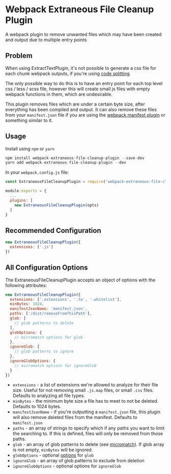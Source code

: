 # Webpack Extraneous File Cleanup Plugin

A webpack plugin to remove unwanted files which may have been created and output due to multiple entry points

## Problem

When using ExtractTextPlugin, it's not possible to generate a css file for each chunk webpack outputs, if you're using [code splitting](https://webpack.js.org/guides/code-splitting/).

The only possible way to do this is to have an entry point for each top level css / less / scss file, however this will create small js files with empty webpack functions in them, which are undesirable.

This plugin removes files which are under a certain byte size, after everything has been compiled and output. It can also remove these files from your `manifest.json` file if you are using the [webpack manifest plugin](https://github.com/danethurber/webpack-manifest-plugin) or something similar to it.

## Usage

Install using `npm` or `yarn`
```js
npm install webpack-extraneous-file-cleanup-plugin --save-dev
yarn add webpack-extraneous-file-cleanup-plugin --dev
```

In your `webpack.config.js` file:

```js
const ExtraneousFileCleanupPlugin = require('webpack-extraneous-file-cleanup-plugin');

module.exports = {
  ...
  plugins: [
    new ExtraneousFileCleanupPlugin(opts)
  ]
}
```

## Recommended Configuration

```js
new ExtraneousFileCleanupPlugin({
  extensions: ['.js']
})
```

## All Configuration Options

The ExtraneousFileCleanupPlugin accepts an object of options with the following attributes:

```js
new ExtraneousFileCleanupPlugin({
  extensions: ['.extensions', '.to', '.whitelist'],
  minBytes: 1024,
  manifestJsonName: 'manifest.json',
  paths: ['/dist/removeFromThisPath'],
  glob: [
    // glob patterns to delete
  ],
  globOptions: {
    // micromatch options for glob
  },
  ignoreGlob: {
    // glob patterns to ignore
  },
  ignoreGlobOptions: {
    // micromatch options for ignoreGlob
  }
})
```

* `extensions` - a list of extensions we're allowed to analyze for their file size. Useful for not removing small `.js.map` files, or small `.css` files. Defaults to analyzing all file types.
* `minBytes` - the minimum byte size a file has to meet to not be deleted. Defaults to 1024 bytes.
* `manifestJsonName` - if you're outputting a `manifest.json` file, this plugin will also remove deleted files from the manifest. Defaults to `manifest.json`
* `paths` - an array of strings to specify which if any paths you want to limit the searching to. If this is defined, files will only be removed from those paths.
* `glob` - an array of glob patterns to delete (see [micromatch](https://github.com/micromatch/micromatch)). If glob array is not empty, `minBytes` will be ignored.
* `globOptions` - optional [options](https://github.com/micromatch/micromatch#options) for `glob`
* `ignoreGlob` - an array of glob patterns to exclude from deletion
* `ignoreGlobOptions` - optional options for `ignoreGlob`
